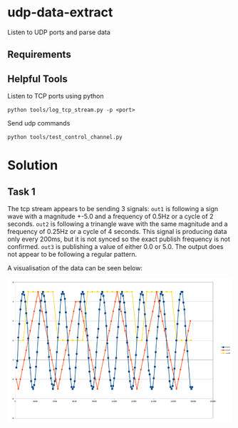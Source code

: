 # udp-data-extract
Listen to UDP ports and parse data

## Requirements


## Helpful Tools
Listen to TCP ports using python
```
python tools/log_tcp_stream.py -p <port>
```

Send udp commands
```
python tools/test_control_channel.py
```

# Solution

## Task 1
The tcp stream appears to be sending 3 signals:
`out1` is following a sign wave with a magnitude +-5.0 and a frequency of 0.5Hz or a cycle of 2 seconds.
`out2` is following a trinangle wave with the same magnitude and a frequency of 0.25Hz or a cycle of 4 seconds. This signal is producing data only every 200ms, but it is not synced so the exact publish frequency is not confirmed. 
`out3` is publishing a value of either 0.0 or 5.0. The output does not appear to be following a regular pattern.

A visualisation of the data can be seen below:

![Plot of data](./data_plot.png)

